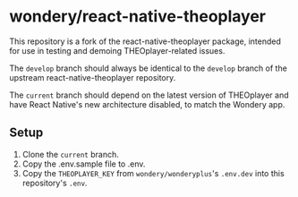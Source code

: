 # wondery/react-native-theoplayer

This repository is a fork of the react-native-theoplayer package, intended for use in testing and demoing THEOplayer-related issues.

The `develop` branch should always be identical to the `develop` branch of the upstream react-native-theoplayer repository.
 
The `current` branch should depend on the latest version of THEOplayer and have React Native's new architecture disabled, to match the Wondery app.

## Setup

1. Clone the `current` branch.
2. Copy the .env.sample file to .env.
3. Copy the `THEOPLAYER_KEY` from `wondery/wonderyplus`'s `.env.dev` into this repository's `.env`.